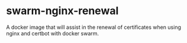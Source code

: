 # swarm-nginx-renewal
A docker image that will assist in the renewal of certificates when using nginx and certbot with docker swarm.
